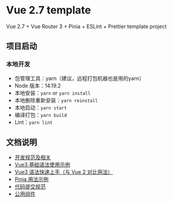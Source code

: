 # Vue 2.7 template

Vue 2.7 + Vue Router 3 + Pinia + ESLint + Prettier template project

## 项目启动

### 本地开发

- 包管理工具：yarn（建议，远程打包机器也是用的yarn）
- Node 版本：14.19.2
- 本地安装：`yarn` or `yarn install`
- 本地删除重新安装：`yarn reinstall`
- 本地启动：`yarn start`
- 编译打包：`yarn build`
- Lint：`yarn lint`

## 文档说明

- [开发规范及相关](./docs/dev.md)
- [Vue3 基础语法使用示例](./docs/vue3syntax.md)
- [Vue3 语法快速上手（与 Vue 2 对比用法）](./docs/vue3easystart.md)
- [Pinia 用法示例](./docs/pinia.md)
- [代码提交规范](./docs/commit.md)
- [公用组件](./docs/components.md)
